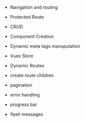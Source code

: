 - Navigation and routing
- Protected Route
- CRUD
- Component Creation
- Dynamic meta tags manupulation

- Vuex Store
- Dynamic Routes
- create route children

- pagination
- error handling
- progress bar
- flash messages
